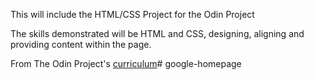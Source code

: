 This will include the HTML/CSS Project for the Odin Project

The skills demonstrated will be HTML and CSS, designing, aligning and providing content within the page.

From The Odin Project's [curriculum](http://www.theodinproject.com/courses/web-development-101/lessons/html-css)# google-homepage
